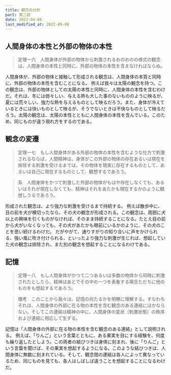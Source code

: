 ```yaml
---
title: 観念の分析
part: 第二部
date: 2022-04-08
last_modified_at: 2022-09-08
---
```


## 人間身体の本性と外部の物体の本性

>定理一六　人間身体が外部の物体から刺激されるおのおのの様式の観念は、人間身体の本性と同時に、外部の物体の本性を含まなければならぬ。

人間身体が、外部の物体と接触して形成される観念は、人間身体の本質と同時に、外部の物体の本性を含むことになる。
例えば我々は太陽の観念を持つ。この観念は、外部の物体としての太陽の本性と同時に、人間身体の本性を含むわけだ。それは、冬には弱々しい、与える熱も大した事のないもののように映るが、夏には荒々しい、強力な熱を与えるものとして映るだろう。また、身体が冷えているときには快いものとして映るが、そうでないときは不快なものとして映るだろう。太陽の観念は、太陽の本性とともに人間身体の本性を含んでいる。このため、同じものが違う現れ方をするのである。

## 観念の変遷

>定理一七　もし人間身体がある外部の物体の本性を含むような仕方で刺激されるならば、人間精神は、身体がこの外部の物体の存在あるいは現在を排除する刺激を受けるまでは、その物体を現実に存在するものとして、あるいは自己に現在するものとして、観想するであろう。

>系　人間身体をかつて刺激した外部の物体がもはや存在しなくても、あるいはそれが現在しなくても、精神はそれをあたかも現在するかのように観想しうるであろう。

形成された観念は、より強力な刺激を受けるまで持続する。
例えば散歩中に、目の前を犬が横切ったなら、その犬の観念が形成される。この観念は、周囲に犬以上の興味を引くものがなければ、そのまま持続することになる。たとえ目の前から犬がいなくなっても、その犬があたかも眼前にいるかのように、その犬のことを思い続けるわけだ。
だがやがて、通りすがりの知り合いに声をかけられる、強い風に吹き付けられる、といったより強力な刺激が生じれば、想起していた犬の観念は排除され、また別の観念を想起することになるわけである。

## 記憶

>定理一八　もし人間身体がかつて二つあるいは多数の物体から同時に刺激されたとしたら、精神はあとでその中の一つを表象する場合ただちに他のものをも想起するであろう。

>備考　このことから我々は、記憶の何たるかを明瞭に理解する。すなわちそれは、人間身体の外部に在る物の本性を含む観念のある連結にほかならない。そしてこの連結は精神の中に、人間身体の変状〔刺激状態〕の秩序および連結に相応して生ずる。

記憶は「人間身体の外部に在る物の本性を含む観念のある連結」として説明される。
例えば、「りんご」という言葉とともに、ある果実を目にする経験を、何度も繰り返したとしよう。この両者の結びつきは身体に刻まれ、後に「りんご」という言葉を聞けば、その果実を想起するようになる。このような結びつきは、人間身体に無数に刻まれている。そして、観念間の連結は各人によって異なっているため、同じものを見ても、各人はしばしば違うことを想起することになるわけだ。
